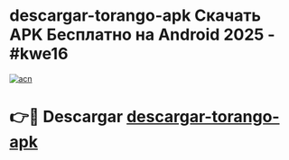 # descargar-torango-apk Скачать APK Бесплатно на Android 2025 - #kwe16

[![acn](https://github.com/user-attachments/assets/0f9c940e-d8b0-45ae-aac7-cd30a18b3e1c)](https://apps.freeplayer.one?title=descargar-torango-apk&ref=9RF)

# 👉🔴 Descargar [descargar-torango-apk](https://apps.freeplayer.one?title=descargar-torango-apk&ref=9RF)